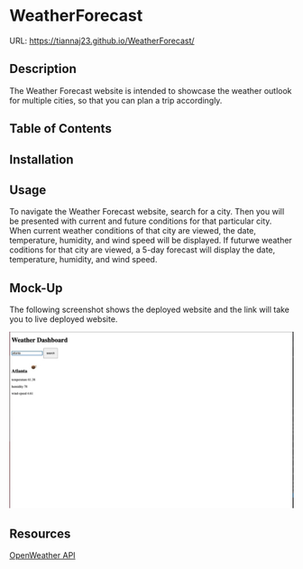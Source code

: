 # WeatherForecast

URL: https://tiannaj23.github.io/WeatherForecast/

## Description

The Weather Forecast website is intended to showcase the weather outlook for multiple cities, so that you can plan a trip accordingly.

## Table of Contents

## Installation

## Usage
To navigate the Weather Forecast website, search for a city. Then you will be presented with current and future conditions for that particular city. When current weather conditions of that city are viewed, the date, temperature, humidity, and wind speed will be displayed. If futurwe weather coditions for that city are viewed, a 5-day forecast will display the date, temperature, humidity, and wind speed.

## Mock-Up
The following screenshot shows the deployed website and the link will take you to live deployed website.

![screen shot](./images/Screenshot%202023-02-08%20at%209.51.39%20PM%20Large.jpeg)

## Resources

<p><a href="https://openweathermap.org/">OpenWeather API</a></p>
